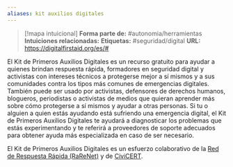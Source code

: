 ```yaml
---
aliases: kit auxilios digitales
--- 
```

> [!mapa intuicional]
> **Forma parte de:** #autonomia/herramientas 
> **Intuiciones relacionadas:** 
> **Etiquetas:** #seguridad/digital 
> **URL:** https://digitalfirstaid.org/es/#

El Kit de Primeros Auxilios Digitales es un recurso gratuito para ayudar a quienes brindan respuesta rápida, formadores en seguridad digital y activistas con intereses técnicos a protegerse mejor a sí mismos y a sus comunidades contra los tipos más comunes de emergencias digitales. También puede ser usado por activistas, defensores de derechos humanos, blogueros, periodistas o activistas de medios que quieran aprender más sobre cómo protegerse a sí mismos y ayudar a otras personas. Si tu o alguien a quien estás ayudando está sufriendo una emergencia digital, el Kit de Primeros Auxilios Digitales te ayudará a diagnosticar los problemas que estás experimentando y te referirá a proveedores de soporte adecuados para obtener ayuda más especializada en caso de ser necesario.

El Kit de Primeros Auxilios Digitales es un esfuerzo colaborativo de la [Red de Respuesta Rápida (RaReNet)](https://www.rarenet.org/) y de [CiviCERT](https://www.civicert.org/).
